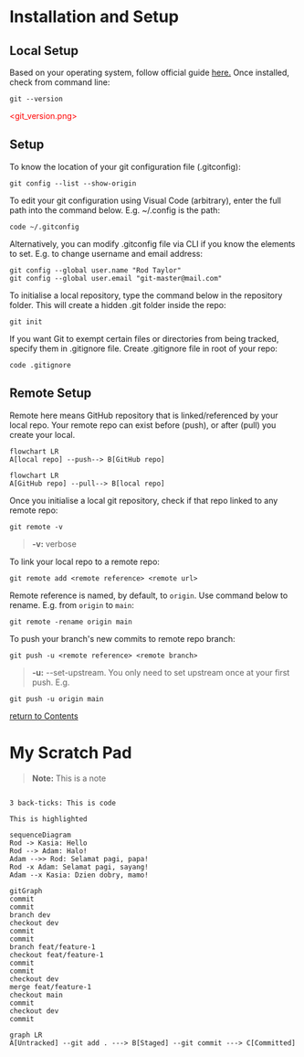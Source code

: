 # Installation and Setup
## Local Setup
Based on your operating system, follow official guide [here.](https://git-scm.com/book/en/v2/Getting-Started-Installing-Git)
Once installed, check from command line:
```
git --version
```
<span style="color:red"><git_version.png></span>
## Setup
To know the location of your git configuration file (.gitconfig):
```
git config --list --show-origin
```
To edit your git configuration using Visual Code (arbitrary), enter the full path into the command below. E.g. ~/.config is the path:
```
code ~/.gitconfig
```
Alternatively, you can modify .gitconfig file via CLI if you know the elements to set. E.g. to change username and email address:
```
git config --global user.name "Rod Taylor"
git config --global user.email "git-master@mail.com"
```
To initialise a local repository, type the command below in the repository folder. This will create a hidden .git folder inside the repo:
```
git init
```
If you want Git to exempt certain files or directories from being tracked, specify them in .gitignore file. Create .gitignore file in root of your repo:
```
code .gitignore
```

## Remote Setup
Remote here means GitHub repository that is linked/referenced by your local repo.
Your remote repo can exist before (push), or after (pull) you create your local.
```mermaid
flowchart LR
A[local repo] --push--> B[GitHub repo]
```
```mermaid
flowchart LR
A[GitHub repo] --pull--> B[local repo]
```
Once you initialise a local git repository, check if that repo linked to any remote repo:
```
git remote -v
```
> **-v:** verbose

To link your local repo to a remote repo:
```
git remote add <remote reference> <remote url>
```

Remote reference is named, by default, to `origin`. Use command below to rename. E.g. from `origin` to `main`:
```
git remote -rename origin main
```
To push your branch's new commits to remote repo branch:
```
git push -u <remote reference> <remote branch>
```
> **-u:** --set-upstream. You only need to set upstream once at your first push.
E.g.
```
git push -u origin main
```

[return to Contents](https://github.com/rtaylor02/git-master/blob/main/README.md)

# My Scratch Pad
> **Note:** This is a note

```

3 back-ticks: This is code

```

`This is highlighted`

```mermaid
sequenceDiagram
Rod -> Kasia: Hello
Rod --> Adam: Halo!
Adam -->> Rod: Selamat pagi, papa!
Rod -x Adam: Selamat pagi, sayang!
Adam --x Kasia: Dzien dobry, mamo!
```
```mermaid
gitGraph
commit
commit
branch dev
checkout dev
commit
commit
branch feat/feature-1
checkout feat/feature-1
commit
commit
checkout dev
merge feat/feature-1
checkout main
commit
checkout dev
commit
```

```mermaid
graph LR
A[Untracked] --git add . ---> B[Staged] --git commit ---> C[Committed]

```
